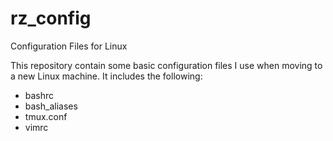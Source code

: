 # rz_config
Configuration Files for Linux

This repository contain some basic configuration files I use when moving to a
new Linux machine. It includes the following:

* bashrc
* bash_aliases
* tmux.conf
* vimrc
